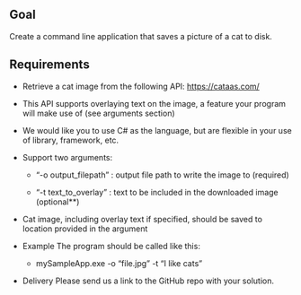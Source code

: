 ## Goal 


Create a command line application that saves a picture of a cat to disk. 


## Requirements 
    
- Retrieve a cat image from the following API:
https://cataas.com/  

- This API supports overlaying text on the image, a feature your program will make use of (see arguments section)
    
- We would like you to use C# as the language, but are flexible in your use of library, framework, etc. 
     
- Support two arguments: 


  - “-o output_filepath” : output file path to write the image to (required) 


  - “-t text_to_overlay” : text to be included in the downloaded image (optional**) 
   
- Cat image, including overlay text if specified, should be saved to location provided in the argument 


- Example 
  The program should be called like this:    
    - mySampleApp.exe -o “file.jpg” -t “I like cats” 


- Delivery 
Please send us a link to the GitHub repo with your solution. 

